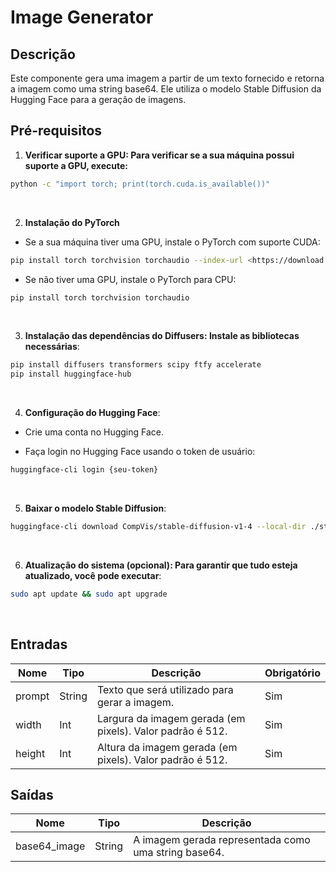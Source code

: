 # Image Generator

## Descrição

Este componente gera uma imagem a partir de um texto fornecido e retorna a imagem como uma string base64. Ele utiliza o modelo Stable Diffusion da Hugging Face para a geração de imagens.

## Pré-requisitos

1. **Verificar suporte a GPU: Para verificar se a sua máquina possui suporte a GPU, execute:**

```bash
python -c "import torch; print(torch.cuda.is_available())"
```

<br>

2. **Instalação do PyTorch**

- Se a sua máquina tiver uma GPU, instale o PyTorch com suporte CUDA:

```bash
pip install torch torchvision torchaudio --index-url <https://download.pytorch.org/whl/cu118>
```

- Se não tiver uma GPU, instale o PyTorch para CPU:

```bash
pip install torch torchvision torchaudio
```

<br>

3. **Instalação das dependências do Diffusers: Instale as bibliotecas necessárias**:

```bash
pip install diffusers transformers scipy ftfy accelerate
pip install huggingface-hub
```

<br>

4. **Configuração do Hugging Face**:

- Crie uma conta no Hugging Face.

- Faça login no Hugging Face usando o token de usuário:

```bash
huggingface-cli login {seu-token}
```

<br>

5. **Baixar o modelo Stable Diffusion**:

```bash
huggingface-cli download CompVis/stable-diffusion-v1-4 --local-dir ./stable_diffusion_model
```

<br>

6. **Atualização do sistema (opcional): Para garantir que tudo esteja atualizado, você pode executar**:

```bash
sudo apt update && sudo apt upgrade
```

<br>

## Entradas

| Nome | Tipo | Descrição | Obrigatório |
|------|------|-----------|-------------|
| prompt | String | Texto que será utilizado para gerar a imagem. | Sim |
| width | Int | Largura da imagem gerada (em pixels). Valor padrão é 512. | Sim |
| height | Int | Altura da imagem gerada (em pixels). Valor padrão é 512. | Sim |

## Saídas

| Nome | Tipo | Descrição |
|------|------|-----------|
| base64_image | String | A imagem gerada representada como uma string base64. |
